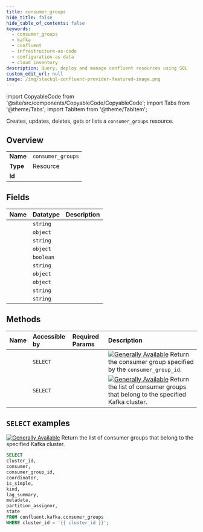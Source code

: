 ```yaml
---
title: consumer_groups
hide_title: false
hide_table_of_contents: false
keywords:
  - consumer_groups
  - kafka
  - confluent
  - infrastructure-as-code
  - configuration-as-data
  - cloud inventory
description: Query, deploy and manage confluent resources using SQL
custom_edit_url: null
image: /img/stackql-confluent-provider-featured-image.png
---
```


import CopyableCode from '@site/src/components/CopyableCode/CopyableCode';
import Tabs from '@theme/Tabs';
import TabItem from '@theme/TabItem';

Creates, updates, deletes, gets or lists a <code>consumer_groups</code> resource.

## Overview
<table><tbody>
<tr><td><b>Name</b></td><td><code>consumer_groups</code></td></tr>
<tr><td><b>Type</b></td><td>Resource</td></tr>
<tr><td><b>Id</b></td><td><CopyableCode code="confluent.kafka.consumer_groups" /></td></tr>
</tbody></table>

## Fields
| Name | Datatype | Description |
|:-----|:---------|:------------|
| <CopyableCode code="cluster_id" /> | `string` |  |
| <CopyableCode code="consumer" /> | `object` |  |
| <CopyableCode code="consumer_group_id" /> | `string` |  |
| <CopyableCode code="coordinator" /> | `object` |  |
| <CopyableCode code="is_simple" /> | `boolean` |  |
| <CopyableCode code="kind" /> | `string` |  |
| <CopyableCode code="lag_summary" /> | `object` |  |
| <CopyableCode code="metadata" /> | `object` |  |
| <CopyableCode code="partition_assignor" /> | `string` |  |
| <CopyableCode code="state" /> | `string` |  |

## Methods
| Name | Accessible by | Required Params | Description |
|:-----|:--------------|:----------------|:------------|
| <CopyableCode code="get_kafka_consumer_group" /> | `SELECT` | <CopyableCode code="cluster_id, consumer_group_id" /> | [![Generally Available](https://img.shields.io/badge/Lifecycle%20Stage-Generally%20Available-%2345c6e8)](#section/Versioning/API-Lifecycle-Policy) Return the consumer group specified by the ``consumer_group_id``. |
| <CopyableCode code="list_kafka_consumer_groups" /> | `SELECT` | <CopyableCode code="cluster_id" /> | [![Generally Available](https://img.shields.io/badge/Lifecycle%20Stage-Generally%20Available-%2345c6e8)](#section/Versioning/API-Lifecycle-Policy) Return the list of consumer groups that belong to the specified Kafka cluster. |

## `SELECT` examples

[![Generally Available](https://img.shields.io/badge/Lifecycle%20Stage-Generally%20Available-%2345c6e8)](#section/Versioning/API-Lifecycle-Policy) Return the list of consumer groups that belong to the specified Kafka cluster.


```sql
SELECT
cluster_id,
consumer,
consumer_group_id,
coordinator,
is_simple,
kind,
lag_summary,
metadata,
partition_assignor,
state
FROM confluent.kafka.consumer_groups
WHERE cluster_id = '{{ cluster_id }}';
```